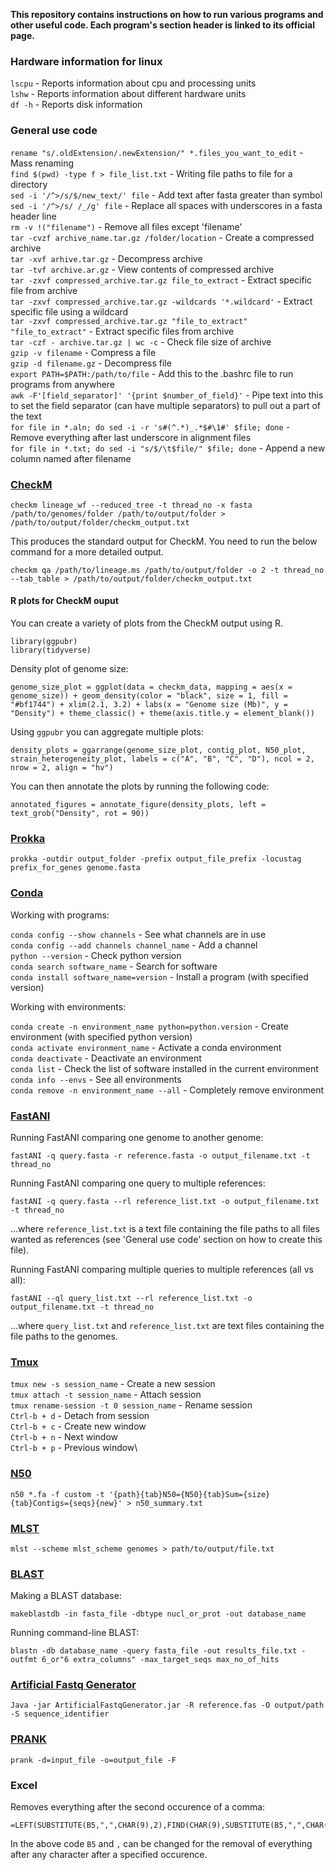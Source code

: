 **This repository contains instructions on how to run various programs and other useful code. Each program's section header is linked to its official page.**

### Hardware information for linux
`lscpu` - Reports information about cpu and processing units\
`lshw` - Reports information about different hardware units\
`df -h` - Reports disk information

### General use code
`rename "s/.oldExtension/.newExtension/" *.files_you_want_to_edit` - Mass renaming\
`find $(pwd) -type f > file_list.txt` - Writing file paths to file for a directory\
`sed -i '/^>/s/$/new_text/' file` - Add text after fasta greater than symbol\
`sed -i '/^>/s/ /_/g' file` - Replace all spaces with underscores in a fasta header line\
`rm -v !("filename")` - Remove all files except 'filename'\
`tar -cvzf archive_name.tar.gz /folder/location` - Create a compressed archive\
`tar -xvf arhive.tar.gz` - Decompress archive\
`tar -tvf archive.ar.gz` - View contents of compressed archive\
`tar -zxvf compressed_archive.tar.gz file_to_extract` - Extract specific file from archive\
`tar -zxvf compressed_archive.tar.gz -wildcards '*.wildcard'` - Extract specific file using a wildcard\
`tar -zxvf compressed_archive.tar.gz "file_to_extract" "file_to_extract"` - Extract specific files from archive\
`tar -czf - archive.tar.gz | wc -c` - Check file size of archive\
`gzip -v filename` - Compress a file\
`gzip -d filename.gz` - Decompress file\
`export PATH=$PATH:/path/to/file` - Add this to the .bashrc file to run programs from anywhere\
`awk -F'[field_separator]' '{print $number_of_field}'` - Pipe text into this to set the field separator (can have multiple separators) to pull out a part of the text\
`for file in *.aln; do sed -i -r 's#(^.*)_.*$#\1#' $file; done` - Remove everything after last underscore in alignment files\
`for file in *.txt; do sed -i "s/$/\t$file/" $file; done` - Append a new column named after filename

### [CheckM](https://github.com/Ecogenomics/CheckM)
```
checkm lineage_wf --reduced_tree -t thread_no -x fasta /path/to/genomes/folder /path/to/output/folder > /path/to/output/folder/checkm_output.txt
```
This produces the standard output for CheckM. You need to run the below command for a more detailed output.
```
checkm qa /path/to/lineage.ms /path/to/output/folder -o 2 -t thread_no --tab_table > /path/to/output/folder/checkm_output.txt
```
#### R plots for CheckM ouput
You can create a variety of plots from the CheckM output using R.
```
library(ggpubr)
library(tidyverse)
```
Density plot of genome size:
```
genome_size_plot = ggplot(data = checkm_data, mapping = aes(x = genome_size)) + geom_density(color = "black", size = 1, fill = "#bf1744") + xlim(2.1, 3.2) + labs(x = "Genome size (Mb)", y = "Density") + theme_classic() + theme(axis.title.y = element_blank())
```
Using `ggpubr` you can aggregate multiple plots:
```
density_plots = ggarrange(genome_size_plot, contig_plot, N50_plot, strain_heterogeneity_plot, labels = c("A", "B", "C", "D"), ncol = 2, nrow = 2, align = "hv")
```
You can then annotate the plots by running the following code:
```
annotated_figures = annotate_figure(density_plots, left = text_grob("Density", rot = 90))
```
### [Prokka](https://github.com/tseemann/prokka)
```
prokka -outdir output_folder -prefix output_file_prefix -locustag prefix_for_genes genome.fasta
```
### [Conda](https://docs.conda.io/projects/conda/en/latest/commands.html)
Working with programs:

`conda config --show channels` - See what channels are in use\
`conda config --add channels channel_name` - Add a channel\
`python --version` - Check python version\
`conda search software_name` - Search for software\
`conda install software_name=version` - Install a program (with specified version)

Working with environments:

`conda create -n environment_name python=python.version` - Create environment (with specified python version)\
`conda activate environment_name` - Activate a conda environment\
`conda deactivate` - Deactivate an environment\
`conda list` - Check the list of software installed in the current environment\
`conda info --envs` - See all environments\
`conda remove -n environment_name --all` - Completely remove environment

### [FastANI](https://github.com/ParBLiSS/FastANI)
Running FastANI comparing one genome to another genome:
```
fastANI -q query.fasta -r reference.fasta -o output_filename.txt -t thread_no
```
Running FastANI comparing one query to multiple references:
```
fastANI -q query.fasta --rl reference_list.txt -o output_filename.txt -t thread_no
```
...where `reference_list.txt` is a text file containing the file paths to all files wanted as references (see 'General use code' section on how to create this file).

Running FastANI comparing multiple queries to multiple references (all vs all):
```
fastANI --ql query_list.txt --rl reference_list.txt -o output_filename.txt -t thread_no
```
...where `query_list.txt` and `reference_list.txt` are text files containing the file paths to the genomes.

### [Tmux](https://github.com/tmux/tmux)

`tmux new -s session_name` - Create a new session\
`tmux attach -t session_name` - Attach session\
`tmux rename-session -t 0 session_name` - Rename session\
`Ctrl-b + d` - Detach from session\
`Ctrl-b + c` - Create new window\
`Ctrl-b + n` - Next window\
`Ctrl-b + p` - Previous window\

### [N50](https://github.com/quadram-institute-bioscience/seqfu/wiki/n50)
```
n50 *.fa -f custom -t '{path}{tab}N50={N50}{tab}Sum={size}{tab}Contigs={seqs}{new}' > n50_summary.txt
```
### [MLST](https://github.com/tseemann/mlst)
```
mlst --scheme mlst_scheme genomes > path/to/output/file.txt
```
### [BLAST](https://www.ncbi.nlm.nih.gov/books/NBK279690/)
Making a BLAST database:
```
makeblastdb -in fasta_file -dbtype nucl_or_prot -out database_name
```
Running command-line BLAST:
```
blastn -db database_name -query fasta_file -out results_file.txt -outfmt 6_or"6 extra_columns" -max_target_seqs max_no_of_hits
```
### [Artificial Fastq Generator](https://github.com/mframpton/ArtificialFastqGenerator)
```
Java -jar ArtificialFastqGenerator.jar -R reference.fas -O output/path -S sequence_identifier
```
### [PRANK](http://wasabiapp.org/software/prank/)
```
prank -d=input_file -o=output_file -F
```
### Excel
Removes everything after the second occurence of a comma:
```
=LEFT(SUBSTITUTE(B5,",",CHAR(9),2),FIND(CHAR(9),SUBSTITUTE(B5,",",CHAR(9),2),1)-1)
```
In the above code `B5` and `,` can be changed for the removal of everything after any character after a specified occurence.



